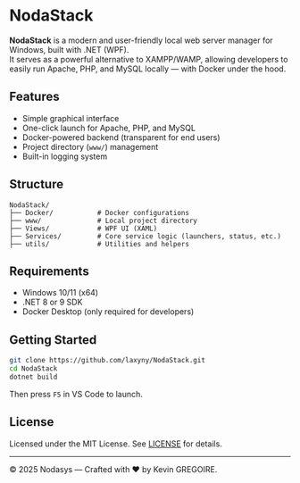 
# NodaStack

**NodaStack** is a modern and user-friendly local web server manager for Windows, built with .NET (WPF).  
It serves as a powerful alternative to XAMPP/WAMP, allowing developers to easily run Apache, PHP, and MySQL locally — with Docker under the hood.

## Features

- Simple graphical interface
- One-click launch for Apache, PHP, and MySQL
- Docker-powered backend (transparent for end users)
- Project directory (`www/`) management
- Built-in logging system

## Structure

```
NodaStack/
├── Docker/           # Docker configurations
├── www/              # Local project directory
├── Views/            # WPF UI (XAML)
├── Services/         # Core service logic (launchers, status, etc.)
├── utils/            # Utilities and helpers
```

## Requirements

- Windows 10/11 (x64)
- .NET 8 or 9 SDK
- Docker Desktop (only required for developers)

## Getting Started

```bash
git clone https://github.com/laxyny/NodaStack.git
cd NodaStack
dotnet build
```

Then press `F5` in VS Code to launch.

## License

Licensed under the MIT License. See [LICENSE](./LICENSE) for details.

---

© 2025 Nodasys — Crafted with ❤️ by Kevin GREGOIRE.
